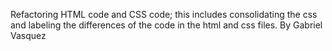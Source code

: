 Refactoring HTML code and CSS code; this includes consolidating the css and labeling the differences of the code in the html and css files.
By Gabriel Vasquez
